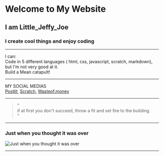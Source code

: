# Welcome to My Website

## I am Little\_Jeffy\_Joe

### I create cool things and enjoy coding

___

I can:  
Code in 5 different languages ( html, css, javascript, scratch, markdown), but I'm not very good at it.  
Build a Mean catapult!

___

MY SOCIAL MEDIAS  
[Postlit](https://www.postlit.dev/users/little-jeffy-joe/), [Scratch](https://scratch.mit.edu/users/Little_Jeffy_Joe), [Wasteof.money](https://wasteof.money/users/little_jeffy_joe)

___

> "  
> if at first you don't succeed, throw a fit and set fire to the building.  
> "  

___
### Just when you thought it was over  
![Just when you thought it was over](https://user-images.githubusercontent.com/119092333/216865793-dd6856ed-704f-4d95-8408-51fbe7eb8ae1.png)  

___  
